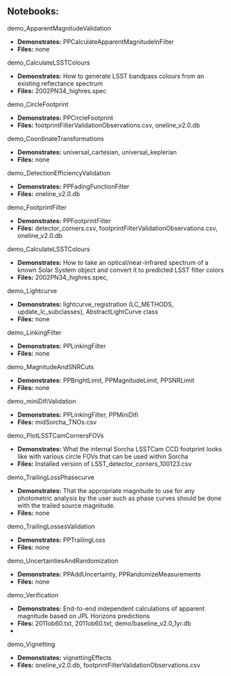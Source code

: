 ## Notebooks:

demo_ApparentMagnitudeValidation
- **Demonstrates:** PPCalculateApparentMagnitudeInFilter
- **Files:** none

demo_CalculateLSSTColours
- **Demonstrates:** How to generate LSST bandpass colours from an existing reflectance spectrum
- **Files:** 2002PN34_highres.spec

demo_CircleFootprint
- **Demonstrates:** PPCircleFootprint
- **Files:** footprintFilterValidationObservations.csv, oneline_v2.0.db

demo_CoordinateTransformations
- **Demonstrates:** universal_cartesian, universal_keplerian
- **Files:** none

demo_DetectionEfficiencyValidation
- **Demonstrates:** PPFadingFunctionFilter
- **Files:** oneline_v2.0.db

demo_FootprintFilter
- **Demonstrates:** PPFootprintFilter
- **Files:** detector_corners.csv, footprintFilterValidationObservations.csv, oneline_v2.0.db

demo_CalculateLSSTColours
- **Demonstrates:** How to take an optical/near-infrared spectrum of a known Solar System object and convert it to predicted LSST filter colors
- **Files:** 2002PN34_highres.spec, 

demo_Lightcurve
- **Demonstrates:**  lightcurve_registration (LC_METHODS, update_lc_subclasses), AbstractLightCurve class
- **Files:** none

demo_LinkingFilter
- **Demonstrates:** PPLinkingFilter
- **Files:** none

demo_MagnitudeAndSNRCuts
- **Demonstrates:** PPBrightLimit, PPMagnitudeLimit, PPSNRLimit
- **Files:** none

demo_miniDifiValidation
- **Demonstrates:** PPLinkingFilter, PPMiniDifi
- **Files:** midSorcha_TNOs.csv

demo_PlotLSSTCamCornersFOVs
- **Demonstrates:** What the internal Sorcha LSSTCam CCD footprint looks like with various circle FOVs that can be used within Sorcha
- **Files:** Installed version of LSST_detector_corners_100123.csv  

demo_TrailingLossPhasecurve
- **Demonstrates:** That the appropriate magnitude to use for any photometric analysis by the user such as phase curves should be done with the trailed source magnitude. 
- **Files:** none

demo_TrailingLossesValidation
- **Demonstrates:** PPTrailingLoss
- **Files:** none

demo_UncertaintiesAndRandomization
- **Demonstrates:** PPAddUncertainty, PPRandomizeMeasurements
- **Files:** none

demo_Verification
- **Demonstrates:** End-to-end independent calculations of apparent magnitude based on JPL Horizons predictions
- **Files:** 2011ob60.txt, 2011ob60.txt,  demo/baseline_v2.0_1yr.db
- 
demo_Vignetting
- **Demonstrates:** vignettingEffects
- **Files:** oneline_v2.0.db, footprintFilterValidationObservations.csv


